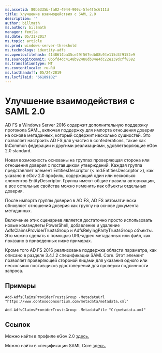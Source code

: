 ```yaml
---
ms.assetid: 80b5335b-fa02-4944-900c-5fe4f5c6111d
title: Улучшение взаимодействия с SAML 2.0
description: ''
author: billmath
ms.author: billmath
manager: femila
ms.date: 05/31/2017
ms.topic: article
ms.prod: windows-server-threshold
ms.technology: identity-adfs
ms.openlocfilehash: 4148614ba35ce29f567edb08b94e115d3f9152e9
ms.sourcegitcommit: 0b5fd4dc4148b92480db04e4dc22e139dcff8582
ms.translationtype: MT
ms.contentlocale: ru-RU
ms.lasthandoff: 05/24/2019
ms.locfileid: "66189102"
---
```

# <a name="improved-interoperability-with-saml-20"></a>Улучшение взаимодействия с SAML 2.0



  
AD FS в Windows Server 2016 содержит дополнительную поддержку протокола SAML, включая поддержку для импорта отношения доверия на основе метаданных, который содержит несколько сущностей.  Это позволяет настроить AD FS для участия в confederations, такие как InCommon федерации и другими реализациями, удовлетворяющие eGov 2.0 standard.   
  
Новая возможность основаны на группах проверяющая сторона или отношения доверия с поставщиком утверждений. Каждая группа представляет элемент EntitiesDescriptor (< md:EntitiesDescriptor >), как указано в eGov 2.0 профиль, содержащий один или несколько элементов EntityDescriptor.  Группы имеют общие правила авторизации, а все остальные свойства можно изменить как объекты отдельных доверия.  
  
После импорта группы доверия в AD FS, AD FS автоматически обновляет отношений доверия как группу на основе документа метаданных.  
  
Включение этих сценариев является достаточно просто использовать новые командлеты PowerShell, добавление и удаление AdfsClaimsProviderTrustsGroup и AdfsRelyingPartyTrustsGroup объекты. Это можно сделать с помощью URL-адрес метаданных или файл, как показано в приведенных ниже примерах.  
  
Кроме того AD FS 2016 реализована поддержка области параметра, как описано в разделе 3.4.1.2 спецификации SAML Core. Этот элемент позволяет проверяющей стороной лицами для указания одного или нескольких поставщиков удостоверений для проверки подлинности запроса.  
  
## <a name="examples"></a>Примеры  
  
```  
Add-AdfsClaimsProviderTrustsGroup -MetadataUrl "https://www.contosoconsortium.com/metadata/metadata.xml"   
```  
  
  
  
```  
Add-AdfsClaimsProviderTrustsGroup -MetadataFile "C:\metadata.xml"   
```  
  
## <a name="references"></a>Ссылок  
  
Можно найти в профиле eGov 2.0 [здесь.](https://kantarainitiative.org/confluence/download/attachments/60817482/kantara-report-egov-saml2-profile-2.0.pdf?version=1&modificationDate=1345580916000&api=v2)  
  
Можно найти в спецификации SAML Core [здесь.](https://docs.oasis-open.org/security/saml/v2.0/saml-core-2.0-os.pdf)   


